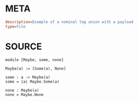 # META
~~~ini
description=Example of a nominal tag union with a payload
type=file
~~~
# SOURCE
~~~roc
module [Maybe, some, none]

Maybe(a) := [Some(a), None]

some : a -> Maybe(a)
some = |a| Maybe.Some(a)

none : Maybe(a)
none = Maybe.None
~~~
